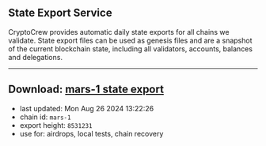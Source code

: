 ## State Export Service
CryptoCrew provides automatic daily state exports for all chains we validate. State export files can be used as genesis files and are a snapshot of the current blockchain state, including all validators, accounts, balances and delegations.

---
**Download: [mars-1 state export](https://dl-eu2.ccvalidators.com/SERVICE/mars/mars-1_export_8531231.json)**
---

- last updated: Mon Aug 26 2024 13:22:26
- chain id: `mars-1`
- export height: `8531231`
- use for: airdrops, local tests, chain recovery
